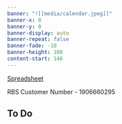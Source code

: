 ```yaml
---
banner: "![[media/calendar.jpeg]]"
banner-x: 0
banner-y: 0
banner-display: auto
banner-repeat: false
banner-fade: -10
banner-height: 100
content-start: 146
---
```


[Spreadsheet](https://docs.google.com/spreadsheets/d/1eT_pMN_6-gU31_R2t4GP9_6IpOVfCNpdPp4wcOBeznw/edit?usp=sharing)

RBS Customer Number - 1906660295

## To Do


